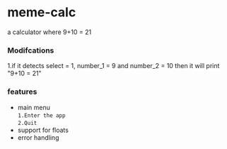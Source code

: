 # meme-calc
a calculator where 9+10 = 21

  ### Modifcations
  1.if it detects select = 1, number_1 = 9 and number_2 = 10 then it will print "9+10 = 21"
  ### features
  - main menu  
  `1.Enter the app`  
  `2.Quit`  
  - support for floats
  - error handling 
  

 
